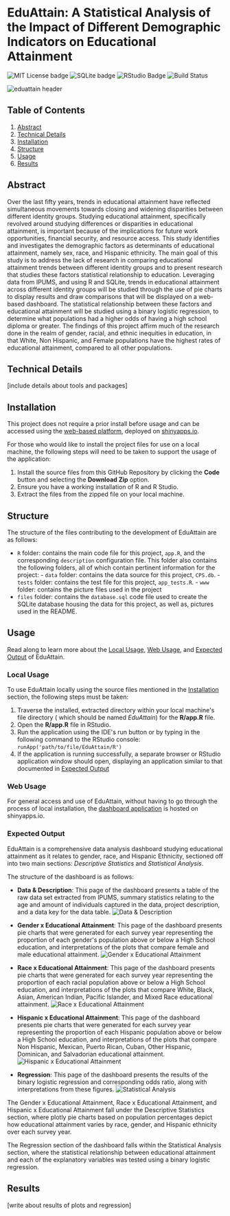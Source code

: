 # EduAttain: A Statistical Analysis of the Impact of Different Demographic Indicators on Educational Attainment <!-- markdown-line-length-ignore -->

![MIT License badge](https://img.shields.io/github/license/ReadyResearchers/EduAttain) ![SQLite badge](https://img.shields.io/badge/SQLite-07405E?style=for-the-badge&logo=sqlite&logoColor=white) ![RStudio Badge](https://img.shields.io/badge/RStudio-75AADB?style=for-the-badge&logo=RStudio&logoColor=white) ![Build Status](https://img.shields.io/github/actions/workflow/status/ReadyResearchers/EduAttain/main.yml) <!-- markdown-line-length-ignore -->

![eduattain header](files/eduattain.jpg)

## Table of Contents

1. [Abstract](#abstract)
2. [Technical Details](#technical-details)
3. [Installation](#installation)
4. [Structure](#structure)
5. [Usage](#usage)
6. [Results](#results)

## Abstract

Over the last fifty years, trends in educational attainment have reflected simultaneous movements towards closing and widening disparities between different identity groups. Studying educational attainment, specifically revolved around studying differences or disparities in educational attainment, is important because of the implications for future work opportunities, financial security, and resource access. This study identifies and investigates the demographic factors as determinants of educational attainment, namely sex, race, and Hispanic ethnicity. The main goal of this study is to address the lack of research in comparing educational attainment trends between different identity groups and to present research that studies these factors statistical relationship to education. Leveraging data from IPUMS, and using R and SQLite, trends in educational attainment across different identity groups will be studied through the use of pie charts to display results and draw comparisons that will be displayed on a web-based dashboard. The statistical relationship between these factors and educational attainment will be studied using a binary logistic regression, to determine what populations had a higher odds of having a high school diploma or greater. The findings of this project affirm much of the research done in the realm of gender, racial, and ethnic inequities in education, in that White, Non Hispanic, and Female populations have the highest rates of educational attainment, compared to all other populations. <!-- markdown-line-length-ignore -->

## Technical Details

[include details about tools and packages]

## Installation

This project does not require a prior install before usage and can be accessed using the [web-based platform](https://donizk.shinyapps.io/EduAttain/), deployed on [shinyapps.io](https://www.shinyapps.io/).<!-- markdown-line-length-ignore -->

For those who would like to install the project files for use on a local machine, the following steps will need to be taken to support the usage of the application:<!-- markdown-line-length-ignore -->

1. Install the source files from this GitHub Repository by clicking the **Code** button and selecting the **Download Zip** option.<!-- markdown-line-length-ignore -->
2. Ensure you have a working installation of R and R Studio.
3. Extract the files from the zipped file on your local machine.

## Structure

The structure of the files contributing to the development of EduAttain are as follows:

- `R` folder: contains the main code file for this project, `app.R`, and the corresponding `description` configuration file. This folder also contains the following folders, all of which contain pertinent information for the project:<!-- markdown-line-length-ignore -->
        - `data` folder: contains the data source for this project, `CPS.db`.
        - `tests` folder: contains the test file for this project, `app_tests.R`.
        - `www` folder: contains the picture files used in the project
- `files` folder: contains the `database.sql` code file used to create the SQLite database housing the data for this project, as well as, pictures used in the README.<!-- markdown-line-length-ignore -->

## Usage

Read along to learn more about the [Local Usage](local-usage), [Web Usage](web-usage), and [Expected Output](expected-output) of EduAttain. <!-- markdown-line-length-ignore -->

### Local Usage

To use EduAttain locally using the source files mentioned in the [Installation](#installation) section, the following steps must be taken:<!-- markdown-line-length-ignore -->

1. Traverse the installed, extracted directory within your local machine's file directory ( which should be named *EduAttain*) for the **R/app.R** file.<!-- markdown-line-length-ignore -->
2. Open the **R/app.R** file in RStudio.
3. Run the application using the IDE's run button or by typing in the following command to the RStudio console: `runApp('path/to/file/EduAttain/R')`<!-- markdown-line-length-ignore -->
4. If the application is running successfully, a separate browser or RStudio application window should open, displaying an application similar to that documented in [Expected Output](#expected-output)<!-- markdown-line-length-ignore -->

### Web Usage

For general access and use of EduAttain, without having to go through the process of local installation, the [dashboard application](https://donizk.shinyapps.io/EduAttain/) is hosted on shinyapps.io.<!-- markdown-line-length-ignore -->

### Expected Output

EduAttain is a comprehensive data analysis dashboard studying educational attainment as it relates to gender, race, and Hispanic Ethnicity, sectioned off into two main sections: *Descriptive Statistics* and *Statistical Analysis*.<!-- markdown-line-length-ignore -->

The structure of the dashboard is as follows:

- **Data & Description**: This page of the dashboard presents a table of the raw data set extracted from IPUMS, summary statistics relating to the age and amount of individuals captured in the data, project description, and a data key for the data table.
![Data & Description](files/home.jpg)<!-- markdown-line-length-ignore -->

- **Gender x Educational Attainment**: This page of the dashboard presents pie charts that were generated for each survey year representing the proportion of each gender's population above or below a High School education, and interpretations of the plots that compare female and male educational attainment.<!-- markdown-line-length-ignore -->
![Gender x Educational Attainment](files/genxedu.jpg)

- **Race x Educational Attainment**: This page of the dashboard presents pie charts that were generated for each survey year representing the proportion of each racial population above or below a High School education, and interpretations of the plots that compare White, Black, Asian, American Indian, Pacific Islander, and Mixed Race educational attainment.<!-- markdown-line-length-ignore -->
![Race x Educational Attainment](files/racexedu.jpg)

- **Hispanic x Educational Attainment**: This page of the dashboard presents pie charts that were generated for each survey year representing the proportion of each Hispanic population above or below a High School education, and interpretations of the plots that compare Non Hispanic, Mexican, Puerto Rican, Cuban, Other Hispanic, Dominican, and Salvadorian educational attainment.<!-- markdown-line-length-ignore -->
![Hispanic x Educational Attainment](files/hispanxedu.jpg)

- **Regression**: This page of the dashboard presents the results of the binary logistic regression and corresponding odds ratio, along with interpretations from these figures.<!-- markdown-line-length-ignore -->
![Statistical Analysis](files/stats.jpg)

The Gender x Educational Attainment, Race x Educational Attainment, and Hispanic x Educational Attainment fall under the Descriptive Statistics section, where plotly pie charts based on population percentages depict how educational attainment varies by race, gender, and Hispanic ethnicity over each survey year.<!-- markdown-line-length-ignore -->

The Regression section of the dashboard falls within the Statistical Analysis section, where the statistical relationship between educational attainment and each of the explanatory variables was tested using a binary logistic regression.<!-- markdown-line-length-ignore -->

## Results

[write about results of plots and regression]
